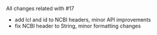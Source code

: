 All changes related with #17
- add lcl and id to NCBI headers, minor API improvements
- fix NCBI header to String, minor formatting changes
